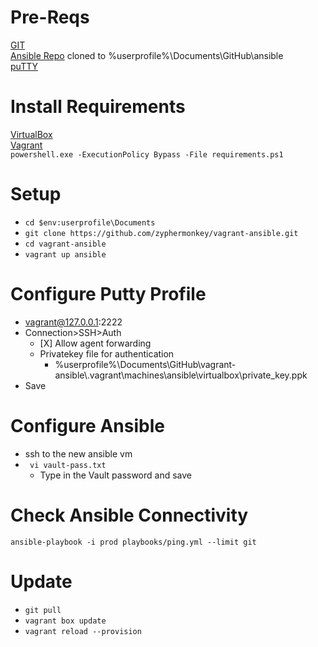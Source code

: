 # Pre-Reqs
[GIT](https://git-scm.com/download/win)  
[Ansible Repo]()  cloned to %userprofile%\Documents\GitHub\ansible  
[puTTY](https://www.chiark.greenend.org.uk/~sgtatham/putty/latest.html)

# Install Requirements

[VirtualBox](https://www.virtualbox.org/wiki/Downloads)  
[Vagrant](https://www.vagrantup.com/downloads.html)  
`powershell.exe -ExecutionPolicy Bypass -File requirements.ps1`

# Setup
*  `cd $env:userprofile\Documents`
*  `git clone https://github.com/zyphermonkey/vagrant-ansible.git`
*  `cd vagrant-ansible`
*  `vagrant up ansible`

# Configure Putty Profile  
*   vagrant@127.0.0.1:2222  
*   Connection>SSH>Auth  
    *    [X] Allow agent forwarding  
    *    Privatekey file for authentication  
         *    %userprofile%\Documents\GitHub\vagrant-ansible\\.vagrant\machines\ansible\virtualbox\private_key.ppk
*   Save  

# Configure Ansible
*   ssh to the new ansible vm  
*   ` vi vault-pass.txt`  
    *   Type in the Vault password and save  

# Check Ansible Connectivity
`ansible-playbook -i prod playbooks/ping.yml --limit git`

# Update
*  `git pull`
*  `vagrant box update`
*  `vagrant reload --provision`
